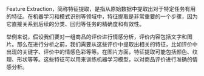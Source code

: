 Feature Extraction，简称特征提取，是指从原始数据中提取出对于特定任务有用的特征。在机器学习和模式识别等领域中，特征提取是非常重要的一个步骤，因为它直接关系到后续的分类、回归等任务的精确度和有效性。

举例来说，假设我们要对一组商品的评价进行情感分析，评价内容包括文字和图片。那么在进行分析之前，我们需要从这些评价中提取出相关的特征，比如评价中出现的关键字、评价中的情感色彩等等。在图片方面，特征提取可能包括颜色、纹理、形状等等。这些特征可以用来训练机器学习模型，以对商品评价进行准确的情感分析。